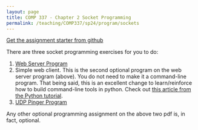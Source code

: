 ```yaml
---
layout: page
title: COMP 337 - Chapter 2 Socket Programming
permalink: /teaching/COMP337/sp24/program/sockets
---
```


[Get the assignment starter from github](https://classroom.github.com/a/9N__bdUj)

There are three socket programming exercises for you to do:

1. [Web Server Program](https://gaia.cs.umass.edu/kurose_ross/programming/Python_code_only/WebServer_programming_lab_only.pdf)
2. Simple web client. This is the second optional program on the web server program (above). You do not need to make it a command-line program. That being said, this is an excellent change to learn/reinforce how to build command-line tools in python. Check out [this article from the Python tutorial](https://docs.python.org/3/tutorial/stdlib.html#command-line-arguments).  
3. [UDP Pinger Program](https://gaia.cs.umass.edu/kurose_ross/programming/Python_code_only/UDP_Pinger_programming_lab_only.pdf) 


Any other optional programming assignment on the above two pdf is, in fact, optional. 



